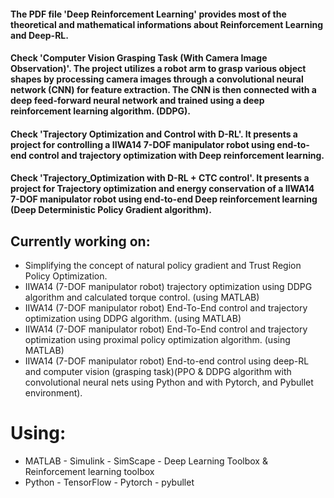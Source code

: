 #### The PDF file 'Deep Reinforcement Learning' provides most of the theoretical and mathematical informations about Reinforcement Learning and Deep-RL.
#### Check 'Computer Vision Grasping Task (With Camera Image Observation)'. The project utilizes a robot arm to grasp various object shapes by processing camera images through a convolutional neural network (CNN) for feature extraction. The CNN is then connected with a deep feed-forward neural network and trained using a deep reinforcement learning algorithm. (DDPG).
#### Check 'Trajectory Optimization and Control with D-RL'. It presents a project for controlling a IIWA14 7-DOF manipulator robot using end-to-end control and trajectory optimization with Deep reinforcement learning.
#### Check 'Trajectory_Optimization with D-RL + CTC control'. It presents a project for Trajectory optimization and energy conservation of a IIWA14 7-DOF manipulator robot using end-to-end Deep reinforcement learning (Deep Deterministic Policy Gradient algorithm).

## Currently working on: 
 - Simplifying the concept of natural policy gradient and Trust Region Policy Optimization.
 - IIWA14 (7-DOF manipulator robot) trajectory optimization using DDPG algorithm and calculated torque control. (using MATLAB)
 - IIWA14 (7-DOF manipulator robot) End-To-End control and trajectory optimization using DDPG algorithm. (using MATLAB)
 - IIWA14 (7-DOF manipulator robot) End-To-End control and trajectory optimization using proximal policy optimization algorithm. (using MATLAB) 
 - IIWA14 (7-DOF manipulator robot) End-to-end control using deep-RL and computer vision (grasping task)(PPO & DDPG algorithm with convolutional neural nets using Python and with Pytorch, and Pybullet environment).
 # Using:
 - MATLAB - Simulink - SimScape - Deep Learning Toolbox & Reinforcement learning toolbox
 - Python - TensorFlow - Pytorch - pybullet
